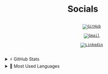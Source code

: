 <!--Contacts--->
<h1 style="text-align:center"> Socials </h1>
<p align="center">
	<code> 
		<a href="https://github.com/WiseNat" title="GitHub Profile"><img alt="GitHub" src="https://img.shields.io/badge/-@WiseNat-181717?style=for-the-badge&logo=GitHub&logoColor=white"></a>
	</code>
	<code>
		<a href="mailto:nathan88wise@gmail.com"><img alt="Gmail" src="https://img.shields.io/badge/-nathan88wise@gmail.com-c14438?style=for-the-badge&logo=Gmail&logoColor=white"></a>
	</code>
	<code>
		<a href="https://www.linkedin.com/in/nathan-w-5592ba1b5/"><img alt="Linkedin" src="https://img.shields.io/badge/-Nathan%20Wise-0077B5?style=for-the-badge&logo=Linkedin&logoColor=white"></a>
	</code>
</p>

<!--GitHub Stats--->
<details>
	<summary>⚡ GitHub Stats</summary>
	<p align="center">
		<a href="https://github.com/anuraghazra/github-readme-stats">
			<img align="center" src="https://github-readme-stats.vercel.app/api?username=WiseNat&count_private=true&show_icons=true&title_color=009356&icon_color=75B79A" />
		</a>
	</p>
</details>

<!--Most used Programming Languages--->
<details>
	<summary>📗 Most Used Languages</summary>
	<p align="center">
		<a href="https://github.com/anuraghazra/github-readme-stats">
			<img align="center" src="https://github-readme-stats.vercel.app/api/top-langs/?username=WiseNat&layout=compact&custom_title=WiseNat%27s%20Most%20Used%20Languages&title_color=009356" />
		</a>
	</p>
</details>

<!--**WiseNat/WiseNat** is a ✨ _special_ ✨ repository because its `README.md` (this file) appears on your GitHub profile.-->
